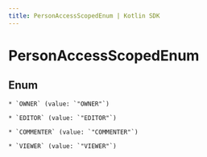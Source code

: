 ```yaml
---
title: PersonAccessScopedEnum | Kotlin SDK
---
```



# PersonAccessScopedEnum

## Enum


    * `OWNER` (value: `"OWNER"`)

    * `EDITOR` (value: `"EDITOR"`)

    * `COMMENTER` (value: `"COMMENTER"`)

    * `VIEWER` (value: `"VIEWER"`)



